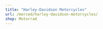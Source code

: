 ```yaml
---
title: "Harley-Davidson Motorcycles"
url: /merced/harley-davidson-motorcycles/
shop: Motorrad
---
```

